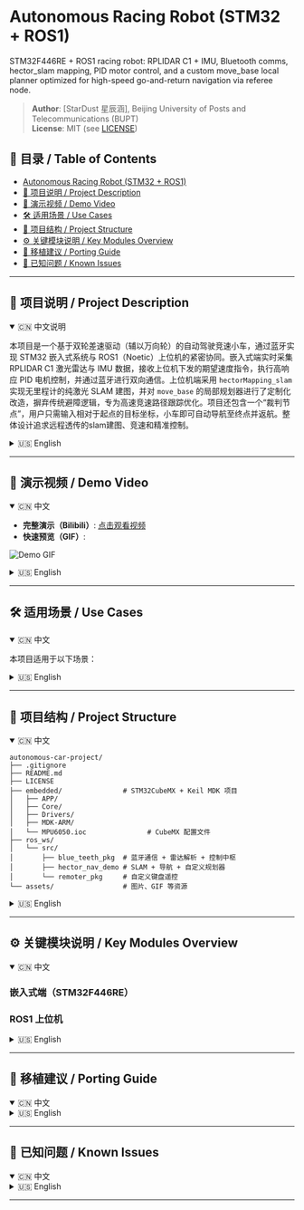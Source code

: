 # Autonomous Racing Robot (STM32 + ROS1)

STM32F446RE + ROS1 racing robot: RPLIDAR C1 + IMU, Bluetooth comms, hector_slam mapping, PID motor control, and a custom move_base local planner optimized for high-speed go-and-return navigation via referee node.

> **Author**: [StarDust 星辰涵], Beijing University of Posts and Telecommunications (BUPT)  
> **License**: MIT (see [LICENSE](LICENSE))

## 📑 目录 / Table of Contents

- [Autonomous Racing Robot (STM32 + ROS1)](#autonomous-racing-robot-stm32--ros1)
- [📄 项目说明 / Project Description](#-项目说明--project-description)
- [🎥 演示视频 / Demo Video](#-演示视频--demo-video)
- [🛠 适用场景 / Use Cases](#-适用场景--use-cases)
- [📂 项目结构 / Project Structure](#-项目结构--project-structure)
- [⚙️ 关键模块说明 / Key Modules Overview](#️-关键模块说明--key-modules-overview)
- [🔁 移植建议 / Porting Guide](#-移植建议--porting-guide)
- [🐞 已知问题 / Known Issues](#-已知问题--known-issues)

---

## 📄 项目说明 / Project Description

<details open>
<summary>🇨🇳 中文说明</summary>

本项目是一个基于双轮差速驱动（辅以万向轮）的自动驾驶竞速小车，通过蓝牙实现 STM32 嵌入式系统与 ROS1（Noetic）上位机的紧密协同。嵌入式端实时采集 RPLIDAR C1 激光雷达与 IMU 数据，接收上位机下发的期望速度指令，执行高响应 PID 电机控制，并通过蓝牙进行双向通信。上位机端采用 `hectorMapping_slam` 实现无里程计的纯激光 SLAM 建图，并对 `move_base` 的局部规划器进行了定制化改造，摒弃传统避障逻辑，专为高速竞速路径跟踪优化。项目还包含一个“裁判节点”，用户只需输入相对于起点的目标坐标，小车即可自动导航至终点并返航。整体设计追求远程透传的slam建图、竞速和精准控制。
</details>

<details>
<summary>🇺🇸 English</summary>

This project presents an autonomous racing robot based on a differential-drive chassis (with a caster wheel), featuring tight integration between an STM32-based embedded system and a ROS1 (Noetic) navigation stack via Bluetooth. The embedded side handles real-time data acquisition from an RPLIDAR C1 and an IMU, executes PID-controlled motor commands based on velocity targets from the host, and communicates bidirectionally over Bluetooth. On the ROS side, `hectorMapping_slam` enables lidar-only SLAM for map building, while a customized local planner in `move_base` is optimized for high-speed racing trajectories—prioritizing path tracking over traditional obstacle avoidance. A dedicated “referee node” allows users to specify a goal coordinate relative to the start point, enabling fully autonomous go-and-return navigation. The overall design aims for transparent SLAM mapping, racing-oriented planning, and precise control.
</details>

---

## 🎥 演示视频 / Demo Video

<details open>
<summary>🇨🇳 中文</summary>

- **完整演示（Bilibili）**: [点击观看视频](https://www.bilibili.com/video/BVxxxxxx)  
- **快速预览（GIF）**:

![Demo GIF](assets/demo.gif)
</details>

<details>
<summary>🇺🇸 English</summary>

- **Full Demo (Bilibili)**: [Watch on Bilibili](https://www.bilibili.com/video/BVxxxxxx)  
- **Quick Preview (GIF)**:

![Demo GIF](assets/demo.gif)
</details>


---

## 🛠 适用场景 / Use Cases

<details open>
<summary>🇨🇳 中文</summary>

本项目适用于以下场景：


</details>

<details>
<summary>🇺🇸 English</summary>

This project is suitable for:


</details>

---

## 📂 项目结构 / Project Structure

<details open>
<summary>🇨🇳 中文</summary>

```text
autonomous-car-project/
├── .gitignore
├── README.md
├── LICENSE
├── embedded/               # STM32CubeMX + Keil MDK 项目
│   ├── APP/
│   ├── Core/
│   ├── Drivers/
│   ├── MDK-ARM/
│   └── MPU6050.ioc               # CubeMX 配置文件
├── ros_ws/
│   └── src/
│       ├── blue_teeth_pkg  # 蓝牙通信 + 雷达解析 + 控制中枢
│       ├── hector_nav_demo # SLAM + 导航 + 自定义规划器
│       └── remoter_pkg     # 自定义键盘遥控
└── assets/                 # 图片、GIF 等资源
```

</details>

<details>
<summary>🇺🇸 English</summary>

```text
autonomous-car-project/
├── .gitignore
├── README.md
├── LICENSE
├── embedded/               # STM32CubeMX + Keil MDK project
│   ├── APP/
│   ├── Core/
│   ├── Drivers/
│   ├── MDK-ARM/
│   └── MPU6050.ioc               # CubeMX config
├── ros_ws/
│   └── src/
│       ├── blue_teeth_pkg  # Bluetooth + radar parsing + control hub
│       ├── hector_nav_demo # SLAM + navigation + custom planner
│       └── remoter_pkg     # Custom keyboard teleoperation
└── assets/                 # Images, GIFs
```

</details>

---

## ⚙️ 关键模块说明 / Key Modules Overview

<details open>
<summary>🇨🇳 中文</summary>

### 嵌入式端（STM32F446RE）


### ROS1 上位机

</details>

<details>
<summary>🇺🇸 English</summary>

### Embedded Side (STM32F446RE)


### ROS1 Host

</details>

---

## 🔁 移植建议 / Porting Guide

<details open>
<summary>🇨🇳 中文</summary>


</details>

<details>
<summary>🇺🇸 English</summary>

</details>

---

## 🐞 已知问题 / Known Issues

<details open>
<summary>🇨🇳 中文</summary>


</details>

<details>
<summary>🇺🇸 English</summary>


</details>

---

